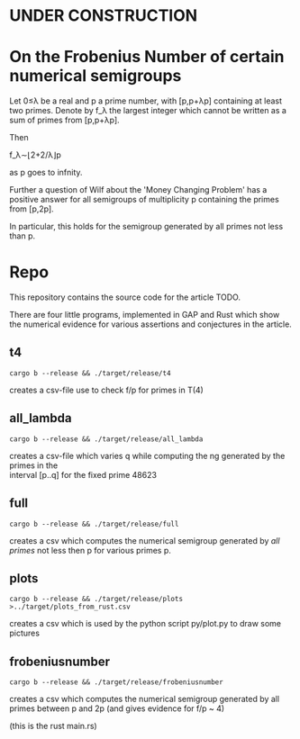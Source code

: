 # UNDER CONSTRUCTION

# On the Frobenius Number of certain numerical semigroups

Let 0≤λ be a real and p a prime number, 
with  [p,p+λp]  containing at least two primes. 
Denote by  f_λ the largest integer which 
cannot be written as a sum of primes from  [p,p+λp]. 

Then 

f_λ∼⌊2+2/λ⌋p 

as p  goes to infnity.

Further a question of Wilf about 
the 'Money Changing Problem' has a 
positive answer for all semigroups of 
multiplicity  p  containing the primes 
from [p,2p]. 

In particular, this holds for the 
semigroup generated by all primes not less than p.

# Repo

This repository contains the source code for the 
article TODO.

There are four little programs, implemented in GAP and Rust
which show the numerical evidence for various assertions
and conjectures in the article. 



## t4
```
cargo b --release && ./target/release/t4
```
creates a csv-file use to check f/p for primes in T(4)

## all_lambda
```
cargo b --release && ./target/release/all_lambda
```
creates a csv-file which varies q while
computing the ng generated by the primes in the  
interval [p..q] for the fixed prime 48623

## full
```
cargo b --release && ./target/release/full
```
creates a csv which computes the numerical
semigroup generated by *all primes* not less then
p for various primes p.

## plots
```
cargo b --release && ./target/release/plots >../target/plots_from_rust.csv
```
creates a csv which is used by the 
python script py/plot.py to draw some pictures

## frobeniusnumber
```
cargo b --release && ./target/release/frobeniusnumber
```
creates a csv which computes the numerical
semigroup generated by all primes between 
p and 2p (and gives evidence for f/p ~ 4)

(this is the rust main.rs)
